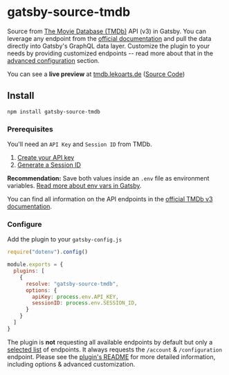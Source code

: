 # gatsby-source-tmdb

Source from [The Movie Database (TMDb)](https://www.themoviedb.org/) API (v3) in Gatsby. You can leverage any endpoint from the [official documentation](https://developers.themoviedb.org/3/getting-started/introduction) and pull the data directly into Gatsby's GraphQL data layer. Customize the plugin to your needs by providing customized endpoints -- read more about that in the [advanced configuration](#advanced-configuration) section.

You can see a **live preview** at [tmdb.lekoarts.de](https://tmdb.lekoarts.de) ([Source Code](https://github.com/LekoArts/gatsby-source-tmdb/tree/master/example))

## Install

```shell
npm install gatsby-source-tmdb
```

### Prerequisites

You'll need an `API Key` and `Session ID` from TMDb.

1. [Create your API key](https://developers.themoviedb.org/3/getting-started/introduction)
1. [Generate a Session ID](https://developers.themoviedb.org/3/authentication/how-do-i-generate-a-session-id)

**Recommendation:** Save both values inside an `.env` file as environment variables. [Read more about env vars in Gatsby](https://www.gatsbyjs.com/docs/how-to/local-development/environment-variables/).

You can find all information on the API endpoints in the [official TMDb v3 documentation](https://developers.themoviedb.org/3/getting-started/introduction).

### Configure

Add the plugin to your `gatsby-config.js`

```js:title=gatsby-config.js
require("dotenv").config()

module.exports = {
  plugins: [
    {
      resolve: "gatsby-source-tmdb",
      options: {
        apiKey: process.env.API_KEY,
        sessionID: process.env.SESSION_ID,
      }
    }
  ]
}
```

The plugin is **not** requesting all available endpoints by default but only a [selected list](https://github.com/LekoArts/gatsby-source-tmdb/tree/master/package/src/endpoint.ts) of endpoints. It always requests the `/account` & `/configuration` endpoint. Please see the [plugin's README](https://github.com/LekoArts/gatsby-source-tmdb/tree/master/package/README.md) for more detailed information, including options & advanced customization.
